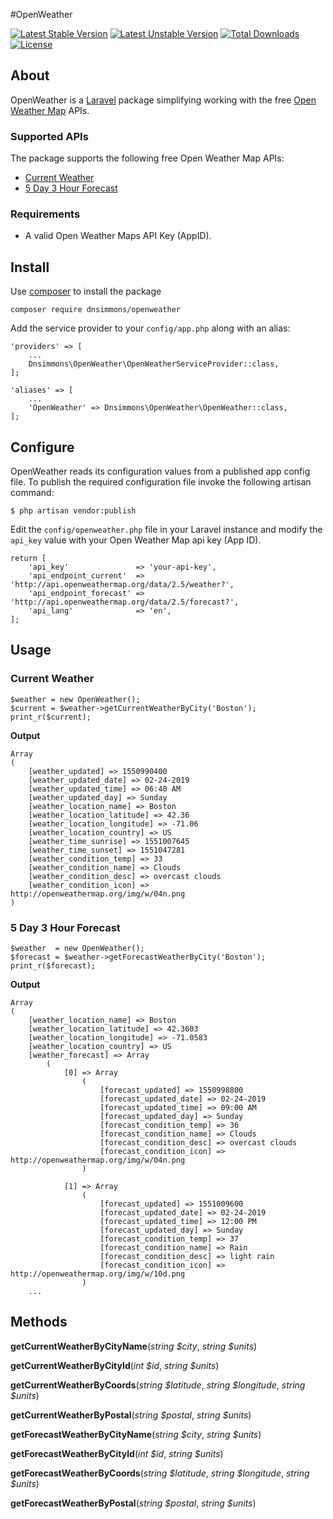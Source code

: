 #OpenWeather

[![Latest Stable Version](https://poser.pugx.org/dnsimmons/openweather/v/stable)](https://packagist.org/packages/dnsimmons/openweather)
[![Latest Unstable Version](https://poser.pugx.org/dnsimmons/openweather/v/unstable)](https://packagist.org/packages/dnsimmons/openweather)
[![Total Downloads](https://poser.pugx.org/dnsimmons/openweather/downloads)](https://packagist.org/packages/dnsimmons/openweather)
[![License](https://poser.pugx.org/dnsimmons/openweather/license)](https://packagist.org/packages/dnsimmons/openweather)

## About

OpenWeather is a [Laravel](https://laravel.com) package simplifying working with the free [Open Weather Map](https://openweathermap.org) APIs. 

### Supported APIs

The package supports the following free Open Weather Map APIs:

- [Current Weather](https://openweathermap.org/current)
- [5 Day 3 Hour Forecast](https://openweathermap.org/forecast5)

### Requirements

- A valid Open Weather Maps API Key (AppID).

## Install

Use [composer](http://getcomposer.org) to install the package

	composer require dnsimmons/openweather

Add the service provider to your `config/app.php` along with an alias:

    'providers' => [
		...
        Dnsimmons\OpenWeather\OpenWeatherServiceProvider::class,
	];

    'aliases' => [
		...
	    'OpenWeather' => Dnsimmons\OpenWeather\OpenWeather::class,	
	];

## Configure

OpenWeather reads its configuration values from a published app config file.
To publish the required configuration file invoke the following artisan command:

	$ php artisan vendor:publish

Edit the `config/openweather.php` file in your Laravel instance and modify the `api_key` value with your Open Weather Map api key (App ID).

	return [
		'api_key' 				=> 'your-api-key',
		'api_endpoint_current'  => 'http://api.openweathermap.org/data/2.5/weather?',
		'api_endpoint_forecast' => 'http://api.openweathermap.org/data/2.5/forecast?',
		'api_lang' 				=> 'en',
	];

## Usage

### Current Weather

	$weather = new OpenWeather();
	$current = $weather->getCurrentWeatherByCity('Boston');
	print_r($current);

**Output**

	
	Array
	(
	    [weather_updated] => 1550990400
	    [weather_updated_date] => 02-24-2019
	    [weather_updated_time] => 06:40 AM
	    [weather_updated_day] => Sunday
	    [weather_location_name] => Boston
	    [weather_location_latitude] => 42.36
	    [weather_location_longitude] => -71.06
	    [weather_location_country] => US
	    [weather_time_sunrise] => 1551007645
	    [weather_time_sunset] => 1551047281
	    [weather_condition_temp] => 33
	    [weather_condition_name] => Clouds
	    [weather_condition_desc] => overcast clouds
	    [weather_condition_icon] => http://openweathermap.org/img/w/04n.png
	)

### 5 Day 3 Hour Forecast

	$weather  = new OpenWeather();
	$forecast = $weather->getForecastWeatherByCity('Boston');
	print_r($forecast);

**Output**

	Array
	(
	    [weather_location_name] => Boston
	    [weather_location_latitude] => 42.3603
	    [weather_location_longitude] => -71.0583
	    [weather_location_country] => US
	    [weather_forecast] => Array
	        (
	            [0] => Array
	                (
	                    [forecast_updated] => 1550998800
	                    [forecast_updated_date] => 02-24-2019
	                    [forecast_updated_time] => 09:00 AM
	                    [forecast_updated_day] => Sunday
	                    [forecast_condition_temp] => 36
	                    [forecast_condition_name] => Clouds
	                    [forecast_condition_desc] => overcast clouds
	                    [forecast_condition_icon] => http://openweathermap.org/img/w/04n.png
	                )
	
	            [1] => Array
	                (
	                    [forecast_updated] => 1551009600
	                    [forecast_updated_date] => 02-24-2019
	                    [forecast_updated_time] => 12:00 PM
	                    [forecast_updated_day] => Sunday
	                    [forecast_condition_temp] => 37
	                    [forecast_condition_name] => Rain
	                    [forecast_condition_desc] => light rain
	                    [forecast_condition_icon] => http://openweathermap.org/img/w/10d.png
	                )
		...

## Methods

**getCurrentWeatherByCityName**(*string $city*, *string $units*)

**getCurrentWeatherByCityId**(*int $id*, *string $units*)

**getCurrentWeatherByCoords**(*string $latitude*, *string $longitude*, *string $units*)

**getCurrentWeatherByPostal**(*string $postal*, *string $units*)

**getForecastWeatherByCityName**(*string $city*, *string $units*)

**getForecastWeatherByCityId**(*int $id*, *string $units*)

**getForecastWeatherByCoords**(*string $latitude*, *string $longitude*, *string $units*)

**getForecastWeatherByPostal**(*string $postal*, *string $units*)